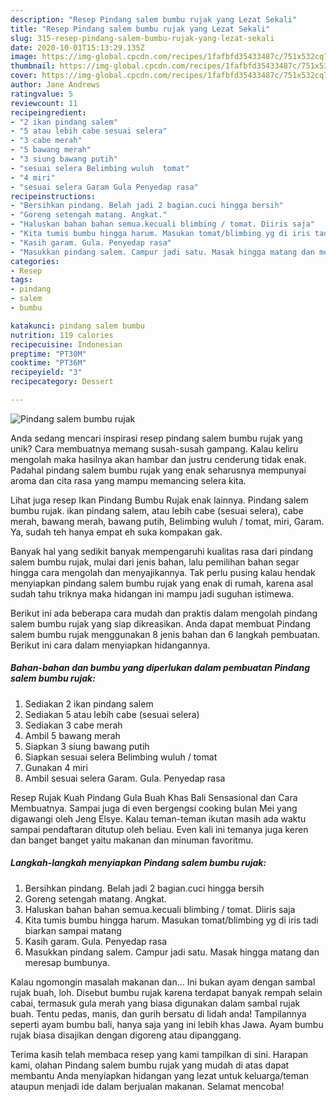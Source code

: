 ```yaml
---
description: "Resep Pindang salem bumbu rujak yang Lezat Sekali"
title: "Resep Pindang salem bumbu rujak yang Lezat Sekali"
slug: 315-resep-pindang-salem-bumbu-rujak-yang-lezat-sekali
date: 2020-10-01T15:13:29.135Z
image: https://img-global.cpcdn.com/recipes/1fafbfd35433487c/751x532cq70/pindang-salem-bumbu-rujak-foto-resep-utama.jpg
thumbnail: https://img-global.cpcdn.com/recipes/1fafbfd35433487c/751x532cq70/pindang-salem-bumbu-rujak-foto-resep-utama.jpg
cover: https://img-global.cpcdn.com/recipes/1fafbfd35433487c/751x532cq70/pindang-salem-bumbu-rujak-foto-resep-utama.jpg
author: Jane Andrews
ratingvalue: 5
reviewcount: 11
recipeingredient:
- "2 ikan pindang salem"
- "5 atau lebih cabe sesuai selera"
- "3 cabe merah"
- "5 bawang merah"
- "3 siung bawang putih"
- "sesuai selera Belimbing wuluh  tomat"
- "4 miri"
- "sesuai selera Garam Gula Penyedap rasa"
recipeinstructions:
- "Bersihkan pindang. Belah jadi 2 bagian.cuci hingga bersih"
- "Goreng setengah matang. Angkat."
- "Haluskan bahan bahan semua.kecuali blimbing / tomat. Diiris saja"
- "Kita tumis bumbu hingga harum. Masukan tomat/blimbing yg di iris tadi biarkan sampai matang"
- "Kasih garam. Gula. Penyedap rasa"
- "Masukkan pindang salem. Campur jadi satu. Masak hingga matang dan meresap bumbunya."
categories:
- Resep
tags:
- pindang
- salem
- bumbu

katakunci: pindang salem bumbu 
nutrition: 119 calories
recipecuisine: Indonesian
preptime: "PT30M"
cooktime: "PT36M"
recipeyield: "3"
recipecategory: Dessert

---
```



![Pindang salem bumbu rujak](https://img-global.cpcdn.com/recipes/1fafbfd35433487c/751x532cq70/pindang-salem-bumbu-rujak-foto-resep-utama.jpg)

Anda sedang mencari inspirasi resep pindang salem bumbu rujak yang unik? Cara membuatnya memang susah-susah gampang. Kalau keliru mengolah maka hasilnya akan hambar dan justru cenderung tidak enak. Padahal pindang salem bumbu rujak yang enak seharusnya mempunyai aroma dan cita rasa yang mampu memancing selera kita.

Lihat juga resep Ikan Pindang Bumbu Rujak enak lainnya. Pindang salem bumbu rujak. ikan pindang salem, atau lebih cabe (sesuai selera), cabe merah, bawang merah, bawang putih, Belimbing wuluh / tomat, miri, Garam. Ya, sudah teh hanya empat eh suka kompakan gak.

Banyak hal yang sedikit banyak mempengaruhi kualitas rasa dari pindang salem bumbu rujak, mulai dari jenis bahan, lalu pemilihan bahan segar hingga cara mengolah dan menyajikannya. Tak perlu pusing kalau hendak menyiapkan pindang salem bumbu rujak yang enak di rumah, karena asal sudah tahu triknya maka hidangan ini mampu jadi suguhan istimewa.


Berikut ini ada beberapa cara mudah dan praktis dalam mengolah pindang salem bumbu rujak yang siap dikreasikan. Anda dapat membuat Pindang salem bumbu rujak menggunakan 8 jenis bahan dan 6 langkah pembuatan. Berikut ini cara dalam menyiapkan hidangannya.

<!--inarticleads1-->

##### Bahan-bahan dan bumbu yang diperlukan dalam pembuatan Pindang salem bumbu rujak:

1. Sediakan 2 ikan pindang salem
1. Sediakan 5 atau lebih cabe (sesuai selera)
1. Sediakan 3 cabe merah
1. Ambil 5 bawang merah
1. Siapkan 3 siung bawang putih
1. Siapkan sesuai selera Belimbing wuluh / tomat
1. Gunakan 4 miri
1. Ambil sesuai selera Garam. Gula. Penyedap rasa


Resep Rujak Kuah Pindang Gula Buah Khas Bali Sensasional dan Cara Membuatnya. Sampai juga di even bergengsi cooking bulan Mei yang digawangi oleh Jeng Elsye. Kalau teman-teman ikutan masih ada waktu sampai pendaftaran ditutup oleh beliau. Even kali ini temanya juga keren dan banget banget yaitu makanan dan minuman favoritmu. 

<!--inarticleads2-->

##### Langkah-langkah menyiapkan Pindang salem bumbu rujak:

1. Bersihkan pindang. Belah jadi 2 bagian.cuci hingga bersih
1. Goreng setengah matang. Angkat.
1. Haluskan bahan bahan semua.kecuali blimbing / tomat. Diiris saja
1. Kita tumis bumbu hingga harum. Masukan tomat/blimbing yg di iris tadi biarkan sampai matang
1. Kasih garam. Gula. Penyedap rasa
1. Masukkan pindang salem. Campur jadi satu. Masak hingga matang dan meresap bumbunya.


Kalau ngomongin masalah makanan dan… Ini bukan ayam dengan sambal rujak buah, loh. Disebut bumbu rujak karena terdapat banyak rempah selain cabai, termasuk gula merah yang biasa digunakan dalam sambal rujak buah. Tentu pedas, manis, dan gurih bersatu di lidah anda! Tampilannya seperti ayam bumbu bali, hanya saja yang ini lebih khas Jawa. Ayam bumbu rujak biasa disajikan dengan digoreng atau dipanggang. 

Terima kasih telah membaca resep yang kami tampilkan di sini. Harapan kami, olahan Pindang salem bumbu rujak yang mudah di atas dapat membantu Anda menyiapkan hidangan yang lezat untuk keluarga/teman ataupun menjadi ide dalam berjualan makanan. Selamat mencoba!
